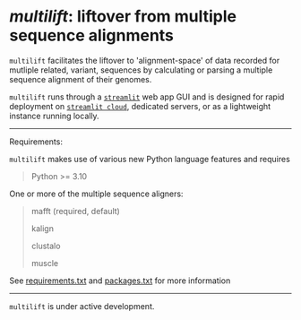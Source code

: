 # *multilift*: liftover from multiple sequence alignments

`multilift` facilitates the liftover to 'alignment-space' of data recorded for
mutliple related, variant, sequences by calculating or parsing a multiple
sequence alignment of their genomes.

`multilift` runs through a [`streamlit`](https://streamlit.io/) web app GUI and
is designed for rapid deployment on [`streamlit cloud`](https://streamlit.io/cloud),
dedicated servers, or as a lightweight instance running locally.

---

Requirements:

`multilift` makes use of various new Python language features and requires
> Python >= 3.10

One or more of the multiple sequence aligners:
> mafft (required, default)
>
> kalign
>
> clustalo
>
> muscle

See [requirements.txt](requirements.txt) and [packages.txt](packages.txt) for
more information

---

`multilift` is under active development.
